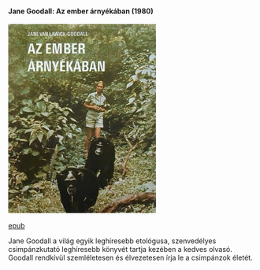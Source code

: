 #### <a name="id_402">Jane Goodall: Az ember árnyékában (1980)</a>
<img src="https://github.com/BercziSandor/calibre_lib/raw/main/Jane%20Goodall/Az%20ember%20arnyekaban%20%28402%29/cover.jpg" alt="cover" width="300"/>

[epub](https://github.com/BercziSandor/calibre_lib/raw/main/Jane%20Goodall/Az%20ember%20arnyekaban%20%28402%29/Az%20ember%20arnyekaban%20-%20Jane%20Goodall.epub)
<div>
<p>Jane Goodall a világ egyik leghíresebb etológusa, szenvedélyes csimpánzkutató leghíresebb könyvét tartja kezében a kedves olvasó. Goodall rendkívül szemléletesen és élvezetesen írja le a csimpánzok életét.</p></div>

